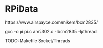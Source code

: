 # RPiData

https://www.airspayce.com/mikem/bcm2835/

gcc -o pi pi.c am2302.c -lbcm2835 -lpthread

TODO:
Makefile
Socket/Threads